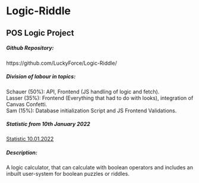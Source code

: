 # Logic-Riddle
<h2>POS Logic Project</h2>

<h5>Github Repository:</h5>
https://github.com/LuckyForce/Logic-Riddle/ <br>

<h5>Division of labour in topics:</h5>
Schauer (50%): API, Frontend (JS handling of logic and fetch). <br>
Lasser (35%): Frontend (Everything that had to do with looks), integration of Canvas Confetti. <br>
Sam (15%): Database initialization Script and JS Frontend Validations. <br>

<h5>Statistic from 10th January 2022</h5>
<a href="https://github.com/LuckyForce/Logic-Riddle/blob/main/organizational/20220110-Contributor-Statistic.jpg">Statistic 10.01.2022</a>

<h5>Description:</h5>
A logic calculator, that can calculate with boolean operators and includes an inbuilt user-system for boolean puzzles or riddles.

